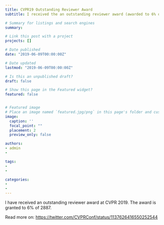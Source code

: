 ```yaml
---
title: CVPR19 Outstanding Reviewer Award
subtitle: I received the an outstanding reviewer award (awarded to 6% of 2887)

# Summary for listings and search engines
summary: 

# Link this post with a project
projects: []

# Date published
date: "2019-06-09T00:00:00Z"

# Date updated
lastmod: "2019-06-09T00:00:00Z"

# Is this an unpublished draft?
draft: false

# Show this page in the Featured widget?
featured: false


# Featured image
# Place an image named `featured.jpg/png` in this page's folder and customize its options here.
image:
  caption: ''
  focal_point: ""
  placement: 2
  preview_only: false

authors:
- admin
- 

tags:
- 
- 

categories:
- 
- 
---
```


<!-- ## Overview -->

I have received an outstanding reviewer award at CVPR 2019. The award is granted to 6% of 2887.

Read more on: https://twitter.com/CVPRConf/status/1137626416550252544


